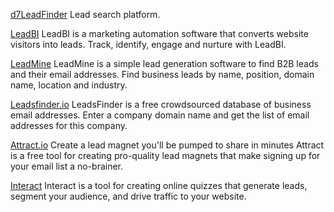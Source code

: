 
[d7LeadFinder](https://d7leadfinder.com/)
Lead search platform.

[LeadBI](https://www.leadbi.com/)
LeadBI is a marketing automation software that converts website visitors into leads. Track, identify, engage and nurture with LeadBI.

[LeadMine](https://www.leadmine.net/)
LeadMine is a simple lead generation software to find B2B leads and their email addresses. Find business leads by name, position, domain name, location and industry.

[Leadsfinder.io](http://leadsfinder.io/)
LeadsFinder is a free crowdsourced database of business email addresses. Enter a company domain name and get the list of email addresses for this company.

[Attract.io](https://attract.io/)
Create a lead magnet you'll be pumped to share in minutes Attract is a free tool for creating pro-quality lead magnets that make signing up for your email list a no-brainer.

[Interact](https://www.tryinteract.com/)
Interact is a tool for creating online quizzes that generate leads, segment your audience, and drive traffic to your website.
